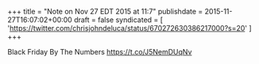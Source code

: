 +++
title = "Note on Nov 27 EDT 2015 at 11:7"
publishdate = 2015-11-27T16:07:02+00:00
draft = false
syndicated = [ 'https://twitter.com/chrisjohndeluca/status/670272630386217000?s=20' ]
+++

Black Friday By The Numbers https://t.co/J5NemDUqNv
